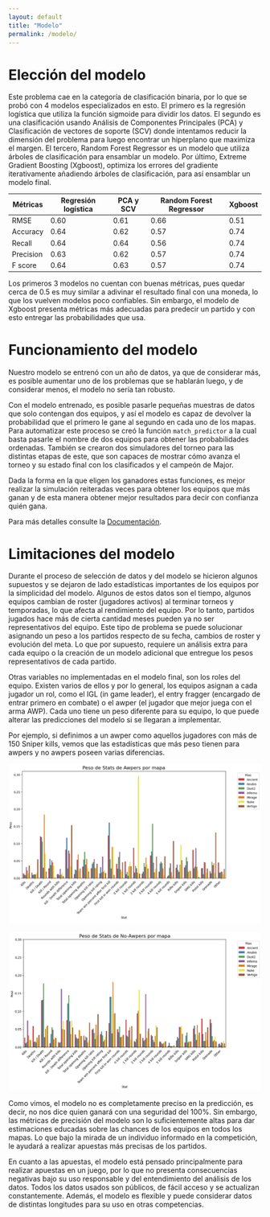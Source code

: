 ```yaml
---
layout: default
title: "Modelo"
permalink: /modelo/
---
```


# Elección del modelo

Este problema cae en la categoría de clasificación binaria, por lo que se probó con 4 modelos especializados en esto. El primero es la regresión logística que utiliza la función sigmoide para dividir los datos. El segundo es una clasificación usando Análisis de Componentes Principales (PCA) y Clasificación de vectores de soporte (SCV) donde intentamos reducir la dimensión del problema para luego encontrar un hiperplano que maximiza el margen. El tercero, Random Forest Regressor es un modelo que utiliza árboles de clasificación para ensamblar un modelo. Por último, Extreme Gradient Boosting (Xgboost), optimiza los errores del gradiente iterativamente añadiendo árboles de clasificación, para así ensamblar un modelo final.

| Métricas   | Regresión logística | PCA y SCV  | Random Forest Regressor | Xgboost |
| ---------- | ------------------- | ---------- | ----------------------- | --------|
| RMSE       | 0.60   | 0.61   | 0.66   | 0.51   |
| Accuracy   | 0.64   | 0.62   | 0.57   | 0.74   |
| Recall     | 0.64   | 0.64   | 0.56   | 0.74   |
| Precision  | 0.63   | 0.62   | 0.57   | 0.74   |
| F score    | 0.64   | 0.63   | 0.57   | 0.74   |

Los primeros 3 modelos no cuentan con buenas métricas, pues quedar cerca de 0.5 es muy similar a adivinar el resultado final con una moneda, lo que los vuelven modelos poco confiables. Sin embargo, el modelo de Xgboost presenta métricas más adecuadas para predecir un partido y con esto entregar las probabilidades que usa.

# Funcionamiento del modelo

Nuestro modelo se entrenó con un año de datos, ya que de considerar más, es posible aumentar uno de los problemas que se hablarán luego, y de considerar menos, el modelo no sería tan robusto.

Con el modelo entrenado, es posible pasarle pequeñas muestras de datos que solo contengan dos equipos, y así el modelo es capaz de devolver la probabilidad que el primero le gane al segundo en cada uno de los mapas. Para automatizar este proceso se creó la función ``match_predictor`` a la cual basta pasarle el nombre de dos equipos para obtener las probabilidades ordenadas. También se crearon dos simuladores del torneo para las distintas etapas de este, que son capaces de mostrar cómo avanza el torneo y su estado final con los clasificados y el campeón de Major.

Dada la forma en la que eligen los ganadores estas funciones, es mejor realizar la simulación reiteradas veces para obtener los equipos que más ganan y de esta manera obtener mejor resultados para decir con confianza quién gana.

Para más detalles consulte la [Documentación](/documentacion).

# Limitaciones del modelo

Durante el proceso de selección de datos y del modelo se hicieron algunos supuestos y se dejaron de lado estadísticas importantes de los equipos por la simplicidad del modelo. Algunos de estos datos son el tiempo, algunos equipos cambian de roster (jugadores activos) al terminar torneos y temporadas, lo que afecta al rendimiento del equipo. Por lo tanto, partidos jugados hace más de cierta cantidad meses pueden ya no ser representativos del equipo. Este tipo de problema se puede solucionar asignando un peso a los partidos respecto de su fecha, cambios de roster y evolución del meta. Lo que por supuesto, requiere un análisis extra para cada equipo o la creación de un modelo adicional que entregue los pesos representativos de cada partido.

Otras variables no implementadas en el modelo final, son los roles del equipo. Existen varios de ellos y por lo general, los equipos asignan a cada jugador un rol, como el IGL (in game leader), el entry fragger (encargado de entrar primero en combate) o el awper (el jugador que mejor juega con el arma AWP). Cada uno tiene un peso diferente para su equipo, lo que puede alterar las predicciones del modelo si se llegaran a implementar.

Por ejemplo, si definimos a un awper como aquellos jugadores con más de 150 Sniper kills, vemos que las estadísticas que más peso tienen para awpers y no awpers poseen varias diferencias.

![Awpers](../assets/images/stats_awpers.png)

![No-Awpers](../assets/images/stats_noawpers.png)

Como vimos, el modelo no es completamente preciso en la predicción, es decir, no nos dice quien ganará con una seguridad del 100%. Sin embargo, las métricas de precisión del modelo son lo suficientemente altas para dar estimaciones educadas sobre las chances de los equipos en todos los mapas. Lo que bajo la mirada de un individuo informado en la competición, le ayudará a realizar apuestas más precisas de los partidos.

En cuanto a las apuestas, el modelo está pensado principalmente para realizar apuestas en un juego, por lo que no presenta consecuencias negativas bajo su uso responsable y del entendimiento del análisis de los datos. Todos los datos usados son públicos, de fácil acceso y se actualizan constantemente. Además, el modelo es flexible y puede considerar datos de distintas longitudes para su uso en otras competencias.
